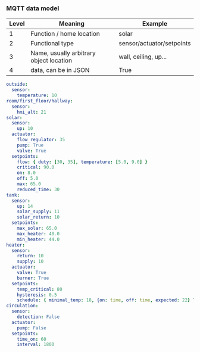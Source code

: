 ### MQTT data model

| Level | Meaning | Example |
| ----- | ------- | ------- |
| 1 | Function / home location | solar |
| 2 | Functional type | sensor/actuator/setpoints |
| 3 | Name, usually arbitrary object location | wall, ceiling, up... |
| 4 | data, can be in JSON | True |

```yaml
outside:
  sensor:
    temperature: 10
room/first_floor/hallway:
  sensor:
    hmi_alt: 21
solar:
  sensor:
    up: 10
  actuator:
    flow_regulator: 35
    pump: True
    valve: True
  setpoints:
    flow: { duty: [30, 35], temperature: [5.0, 9.0] }
    critical: 90.0
    on: 8.0
    off: 5.0
    max: 65.0
    reduced_time: 30
tank:
  sensor:
    up: 14
    solar_supply: 11
    solar_return: 10
  setpoints:
    max_solar: 65.0
    max_heater: 48.0
    min_heater: 44.0
heater:
  sensor:
    return: 10
    supply: 10
  actuator:
    valve: True
    burner: True
  setpoints:
    temp_critical: 80
    hysteresis: 0.5
    schedule: { minimal_temp: 18, {on: time, off: time, expected: 22} ??? }
circulation:
  sensor:
    detection: False
  actuator:
    pump: False
  setpoints:
    time_on: 60
    interval: 1800
```
